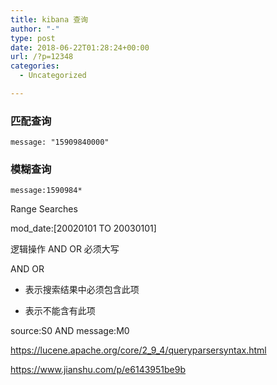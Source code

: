 ```yaml
---
title: kibana 查询
author: "-"
type: post
date: 2018-06-22T01:28:24+00:00
url: /?p=12348
categories:
  - Uncategorized

---
```

### 匹配查询
    message: "15909840000"
### 模糊查询
    message:1590984*

Range Searches
  
mod_date:[20020101 TO 20030101]

逻辑操作 AND OR 必须大写
  
AND OR
  
+ 表示搜索结果中必须包含此项
  
- 表示不能含有此项

source:S0 AND message:M0



https://lucene.apache.org/core/2_9_4/queryparsersyntax.html
  
https://www.jianshu.com/p/e6143951be9b
